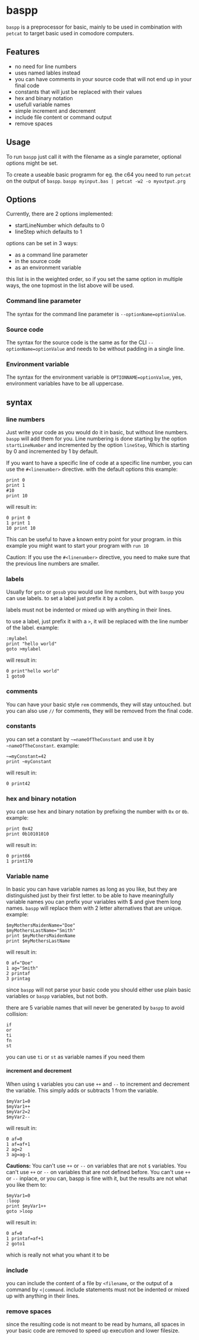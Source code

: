 # baspp

`baspp` is a preprocessor for basic, mainly to be used in combination with `petcat` to target basic used in comodore computers.

## Features

- no need for line numbers
- uses named lables instead
- you can have comments in your source code that will not end up in your final code
- constants that will just be replaced with their values
- hex and binary notation
- usefull variable names
- simple increment and decrement
- include file content or command output
- remove spaces

## Usage

To run `baspp` just call it with the filename as a single parameter, optional options might be set.

To create a useable basic programm for eg. the c64 you need to run `petcat` on the output of `baspp`.
`baspp myinput.bas | petcat -w2 -o myoutput.prg`

## Options

Currently, there are 2 options implemented:

- startLineNumber which defaults to 0
- lineStep which defaults to 1

options can be set in 3 ways:

- as a command line parameter
- in the source code
- as an environment variable

this list is in the weighted order, so if you set the same option in multiple ways, the one topmost in the list above will be used.

### Command line parameter

The syntax for the command line parameter is `--optionName=optionValue`.

### Source code

The syntax for the source code is the same as for the CLI `--optionName=optionValue` and needs to be without padding in a single line.

### Environment variable

The syntax for the environment variable is `OPTIONNAME=optionValue`, yes, environment variables have to be all uppercase.

## syntax

### line numbers

Just write your code as you would do it in basic, but without line numbers. `baspp` will add them for you.
Line numbering is done starting by the option `startLineNumber` and incremented by the option `lineStep`,
Which is starting by 0 and incremented by 1 by default.

If you want to have a specific line of code at a specific line number, you can use the `#<linenumber>` directive.
with the default options this example:

```basic
print 0
print 1
#10
print 10
```

will result in:

```basic
0 print 0
1 print 1
10 print 10
```

This can be useful to have a known entry point for your program.
in this example you might want to start your program with `run 10`

Caution: If you use the `#<linenumber>` directive, you need to make sure that
the previous line numbers are smaller.

### labels

Usually for `goto` or `gosub` you would use line numbers, but with `baspp` you can use labels.
to set a label just prefix it by a colon.

labels must not be indented or mixed up with anything in their lines.

to use a label, just prefix it with a `>`, it will be replaced with the line number of the label.
example:

```basic
:mylabel
print "hello world"
goto >mylabel
```

will result in:

```basic
0 print"hello world"
1 goto0
```

### comments

You can have your basic style `rem` commends, they will stay untouched.
but you can also use `//` for comments, they will be removed from the final code.

### constants

you can set a constant by `~=nameOfTheConstant` and use it by `~nameOfTheConstant`.
example:

```basic
~=myConstant=42
print ~myConstant
```

will result in:

```basic
0 print42
```

### hex and binary notation

you can use hex and binary notation by prefixing the number with `0x` or `0b`.
example:

```basic
print 0x42
print 0b10101010
```

will result in:

```basic
0 print66
1 print170
```

### Variable name

In basic you can have variable names as long as you like, but they are distinguished just by their first letter.
to be able to have meaningfully variable names you can prefix your variables with $ and give them long names.
`baspp` will replace them with 2 letter alternatives that are unique.
example:

```basic
$myMothersMaidenName="Doe"
$myMothersLastName="Smith"
print $myMothersMaidenName
print $myMothersLastName
```

will result in:

```basic
0 af="Doe"
1 ag="Smith"
2 printaf
3 printag
```

since `baspp` will not parse your basic code you should either use plain basic variables or `baspp` variables, but not both.

there are 5 variable names that will never be generated by `baspp` to avoid collision:

```
if
or
ti
fn
st
```

you can use `ti` or `st` as variable names if you need them

#### increment and decrement

When using `$` variables you can use `++` and `--` to increment and decrement the variable.
This simply adds or subtracts 1 from the variable.

```basic
$myVar1=0
$myVar1++
$myVar2=2
$myVar2--
```

will result in:

```basic
0 af=0
1 af=af+1
2 ag=2
3 ag=ag-1
```

**Cautions:**
You can't use `++` or `--` on variables that are not `$` variables.
You can't use `++` or `--` on variables that are not defined before.
You can't use `++` or `--` inplace, or you can, baspp is fine with it, but the results are not what you like them to:

```basic
$myVar1=0
:loop
print $myVar1++
goto >loop
```

will result in:

```basic
0 af=0
1 printaf=af+1
2 goto1
```

which is really not what you whant it to be

### include

you can include the content of a file by `<filename`,
or the output of a command by `<|command`.
include statements must not be indented or mixed up with anything in their lines.

### remove spaces

since the resulting code is not meant to be read by humans, all spaces in your basic code are removed to speed up execution and lower filesize.
